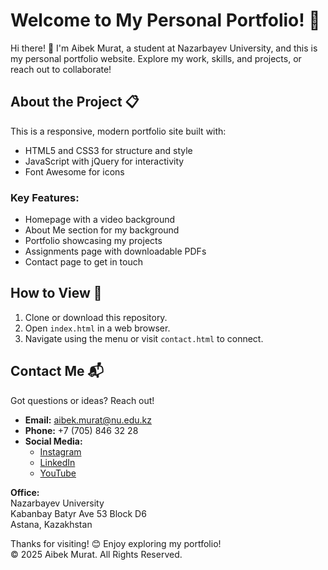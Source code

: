 # Welcome to My Personal Portfolio! 🌟

Hi there! 👋 I'm Aibek Murat, a student at Nazarbayev University, and this is my personal portfolio website. Explore my work, skills, and projects, or reach out to collaborate!

## About the Project 📋
This is a responsive, modern portfolio site built with:

- HTML5 and CSS3 for structure and style
- JavaScript with jQuery for interactivity
- Font Awesome for icons

### Key Features:
- Homepage with a video background
- About Me section for my background
- Portfolio showcasing my projects
- Assignments page with downloadable PDFs
- Contact page to get in touch

## How to View 🚀
1. Clone or download this repository.
2. Open `index.html` in a web browser.
3. Navigate using the menu or visit `contact.html` to connect.

## Contact Me 📬
Got questions or ideas? Reach out!

- **Email:** [aibek.murat@nu.edu.kz](mailto:aibek.murat@nu.edu.kz)
- **Phone:** +7 (705) 846 32 28
- **Social Media:**
  - [Instagram](#)
  - [LinkedIn](#)
  - [YouTube](#)

**Office:**  
Nazarbayev University  
Kabanbay Batyr Ave 53 Block D6  
Astana, Kazakhstan  

Thanks for visiting! 😊 Enjoy exploring my portfolio!  
© 2025 Aibek Murat. All Rights Reserved.
